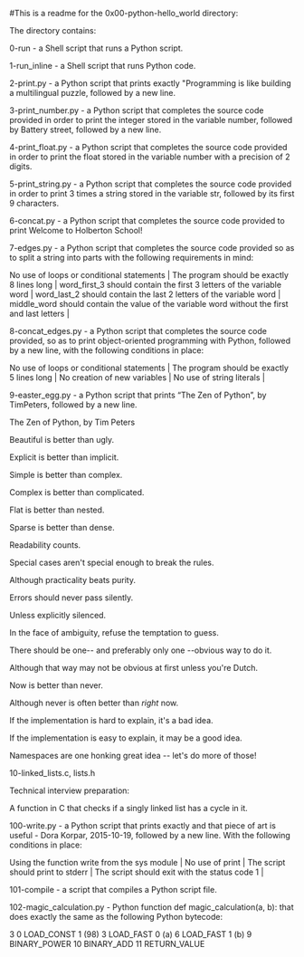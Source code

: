 #This is a readme for the 0x00-python-hello_world directory:

The directory contains:

0-run - a Shell script that runs a Python script.

1-run_inline - a Shell script that runs Python code.

2-print.py - a Python script that prints exactly "Programming is like building a multilingual puzzle, followed by a new line.

3-print_number.py - a Python script that completes the source code provided in order to print the integer stored in the variable number, followed by Battery street, followed by a new line.

4-print_float.py - a Python script that completes the source code provided in order to print the float stored in the variable number with a precision of 2 digits.

5-print_string.py - a Python script that completes the source code provided in order to print 3 times a string stored in the variable str, followed by its first 9 characters.

6-concat.py - a Python script that completes the source code provided to print Welcome to Holberton School!

7-edges.py - a Python script that completes the source code provided so as to split a string into parts with the following requirements in mind:

No use of loops or conditional statements |
The program should be exactly 8 lines long |
word_first_3 should contain the first 3 letters of the variable word |
word_last_2 should contain the last 2 letters of the variable word |
middle_word should contain the value of the variable word without the first and last letters |

8-concat_edges.py - a Python script that completes the source code provided, so as to print object-oriented programming with Python, followed by a new line, with the following conditions in place:

No use of loops or conditional statements |
The program should be exactly 5 lines long |
No creation of new variables |
No use of string literals |

9-easter_egg.py - a Python script that prints “The Zen of Python”, by TimPeters, followed by a new line.

The Zen of Python, by Tim Peters

Beautiful is better than ugly.

Explicit is better than implicit.

Simple is better than complex.

Complex is better than complicated.

Flat is better than nested.

Sparse is better than dense.

Readability counts.

Special cases aren't special enough to break the rules.

Although practicality beats purity.

Errors should never pass silently.

Unless explicitly silenced.

In the face of ambiguity, refuse the temptation to guess.

There should be one-- and preferably only one --obvious way to do it.

Although that way may not be obvious at first unless you're Dutch.

Now is better than never.

Although never is often better than *right* now.

If the implementation is hard to explain, it's a bad idea.

If the implementation is easy to explain, it may be a good idea.

Namespaces are one honking great idea -- let's do more of those!

10-linked_lists.c, lists.h

Technical interview preparation:

A function in C that checks if a singly linked list has a cycle in it.

100-write.py - a Python script that prints exactly and that piece of art is useful - Dora Korpar, 2015-10-19, followed by a new line. With the following conditions in place:

Using the function write from the sys module |
No use of print |
The script should print to stderr |
The script should exit with the status code 1 |

101-compile - a script that compiles a Python script file.


102-magic_calculation.py -  Python function def magic_calculation(a, b): that does exactly the same as the following Python bytecode:

  3           0 LOAD_CONST               1 (98)
              3 LOAD_FAST                0 (a)
              6 LOAD_FAST                1 (b)
              9 BINARY_POWER
             10 BINARY_ADD
             11 RETURN_VALUE
